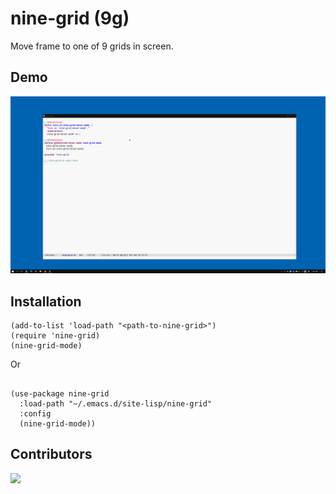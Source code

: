 # nine-grid (9g)

Move frame to one of 9 grids in screen.

## Demo

![](./nine-grid-demo.gif)

## Installation

```elisp
(add-to-list 'load-path "<path-to-nine-grid>")
(require 'nine-grid)
(nine-grid-mode)
```

Or

```elisp

(use-package nine-grid
  :load-path "~/.emacs.d/site-lisp/nine-grid"
  :config
  (nine-grid-mode))
```

## Contributors

<a href = "https://github.com/kimim/pdf-view-pagemark/graphs/contributors">
  <img src = "https://contrib.rocks/image?repo=kimim/nine-grid"/>
</a>
